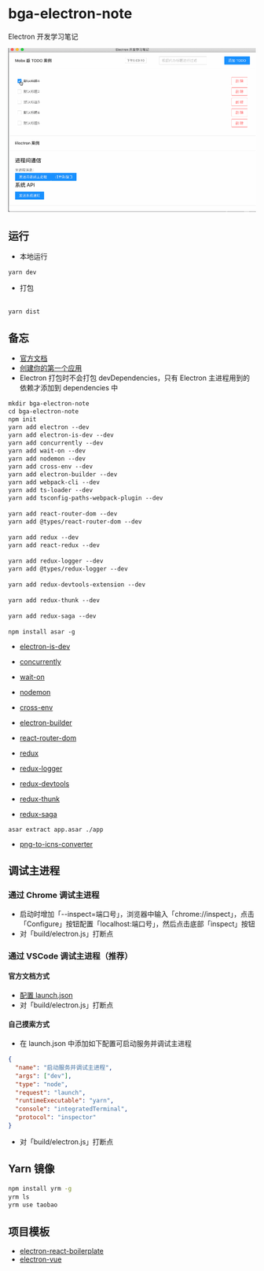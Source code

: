 # bga-electron-note

Electron 开发学习笔记

![screenshot](./screenshot.gif)

## 运行

- 本地运行

```shell
yarn dev
```

- 打包

```shell

yarn dist
```

## 备忘

- [官方文档](https://www.electronjs.org/docs)
- [创建你的第一个应用](https://www.electronjs.org/docs/tutorial/first-app)
- Electron 打包时不会打包 devDependencies，只有 Electron 主进程用到的依赖才添加到 dependencies 中

```shell
mkdir bga-electron-note
cd bga-electron-note
npm init
yarn add electron --dev
yarn add electron-is-dev --dev
yarn add concurrently --dev
yarn add wait-on --dev
yarn add nodemon --dev
yarn add cross-env --dev
yarn add electron-builder --dev
yarn add webpack-cli --dev
yarn add ts-loader --dev
yarn add tsconfig-paths-webpack-plugin --dev

yarn add react-router-dom --dev
yarn add @types/react-router-dom --dev

yarn add redux --dev
yarn add react-redux --dev

yarn add redux-logger --dev
yarn add @types/redux-logger --dev

yarn add redux-devtools-extension --dev

yarn add redux-thunk --dev

yarn add redux-saga --dev

npm install asar -g
```

- [electron-is-dev](https://www.npmjs.com/package/electron-is-dev)
- [concurrently](https://www.npmjs.com/package/concurrently)
- [wait-on](https://www.npmjs.com/package/wait-on)
- [nodemon](https://www.npmjs.com/package/nodemon)
- [cross-env](https://www.npmjs.com/package/cross-env)
- [electron-builder](https://www.npmjs.com/package/electron-builder)

- [react-router-dom](https://reactrouter.com/web/guides/quick-start)

- [redux](https://www.redux.org.cn)
- [redux-logger](https://github.com/LogRocket/redux-logger)
- [redux-devtools](https://github.com/zalmoxisus/redux-devtools-extension)

- [redux-thunk](https://github.com/reduxjs/redux-thunk)

- [redux-saga](https://github.com/redux-saga/redux-saga)

```shell
asar extract app.asar ./app
```

- [png-to-icns-converter](https://anyconv.com/png-to-icns-converter)

## 调试主进程

### 通过 Chrome 调试主进程

- 启动时增加「--inspect=端口号」，浏览器中输入「chrome://inspect」，点击「Configure」按钮配置「localhost:端口号」，然后点击底部「inspect」按钮
- 对「build/electron.js」打断点

### 通过 VSCode 调试主进程（推荐）

#### 官方文档方式

- [配置 launch.json](https://www.electronjs.org/docs/tutorial/debugging-main-process-vscode)
- 对「build/electron.js」打断点

#### 自己摸索方式

- 在 launch.json 中添加如下配置可启动服务并调试主进程

```json
{
  "name": "启动服务并调试主进程",
  "args": ["dev"],
  "type": "node",
  "request": "launch",
  "runtimeExecutable": "yarn",
  "console": "integratedTerminal",
  "protocol": "inspector"
}
```

- 对「build/electron.js」打断点

## Yarn 镜像

```sh
npm install yrm -g
yrm ls
yrm use taobao
```

## 项目模板

- [electron-react-boilerplate](https://github.com/electron-react-boilerplate/electron-react-boilerplate)
- [electron-vue](https://github.com/SimulatedGREG/electron-vue)

